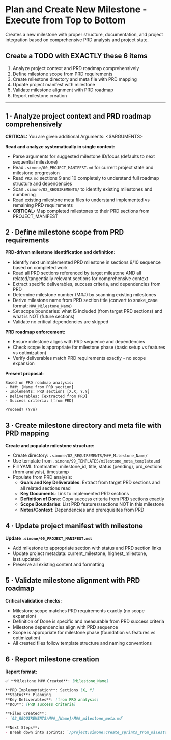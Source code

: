 # Plan and Create New Milestone - Execute from Top to Bottom

Creates a new milestone with proper structure, documentation, and project integration based on comprehensive PRD analysis and project state.

## Create a TODO with EXACTLY these 6 items

1. Analyze project context and PRD roadmap comprehensively
2. Define milestone scope from PRD requirements
3. Create milestone directory and meta file with PRD mapping
4. Update project manifest with milestone
5. Validate milestone alignment with PRD roadmap
6. Report milestone creation

---

## 1 · Analyze project context and PRD roadmap comprehensively

**CRITICAL:** You are given additional Arguments: <$ARGUMENTS>

**Read and analyze systematically in single context:**

- Parse arguments for suggested milestone ID/focus (defaults to next sequential milestone)
- Read `.simone/00_PROJECT_MANIFEST.md` for current project state and milestone progression
- Read `PRD.md` sections 9 and 10 completely to understand full roadmap structure and dependencies
- Scan `.simone/02_REQUIREMENTS/` to identify existing milestones and numbering
- Read existing milestone meta files to understand implemented vs remaining PRD requirements
- **CRITICAL:** Map completed milestones to their PRD sections from PROJECT_MANIFEST

## 2 · Define milestone scope from PRD requirements

**PRD-driven milestone identification and definition:**

- Identify next unimplemented PRD milestone in sections 9/10 sequence based on completed work
- Read all PRD sections referenced by target milestone AND all related/tangentially relevant sections for comprehensive context
- Extract specific deliverables, success criteria, and dependencies from PRD
- Determine milestone number (M##) by scanning existing milestones
- Derive milestone name from PRD section title (convert to snake_case format: `M##_Milestone_Name`)
- Set scope boundaries: what IS included (from target PRD sections) and what is NOT (future sections)
- Validate no critical dependencies are skipped

**PRD roadmap enforcement:**
- Ensure milestone aligns with PRD sequence and dependencies
- Check scope is appropriate for milestone phase (basic setup vs features vs optimization)
- Verify deliverables match PRD requirements exactly - no scope expansion

**Present proposal:**
```
Based on PRD roadmap analysis:
- M##: [Name from PRD section]
- Implements: PRD sections [X.X, Y.Y]
- Deliverables: [extracted from PRD]
- Success criteria: [from PRD]

Proceed? (Y/n)
```

## 3 · Create milestone directory and meta file with PRD mapping

**Create and populate milestone structure:**

- Create directory: `.simone/02_REQUIREMENTS/M##_Milestone_Name/`
- Use template from `.simone/99_TEMPLATES/milestone_meta_template.md`
- Fill YAML frontmatter: milestone_id, title, status (pending), prd_sections (from analysis), timestamp
- Populate from PRD analysis:
  - **Goals and Key Deliverables**: Extract from target PRD sections and all related sections read
  - **Key Documents**: Link to implemented PRD sections
  - **Definition of Done**: Copy success criteria from PRD sections exactly
  - **Scope Boundaries**: List PRD features/sections NOT in this milestone
  - **Notes/Context**: Dependencies and prerequisites from PRD

## 4 · Update project manifest with milestone

**Update `.simone/00_PROJECT_MANIFEST.md`:**

- Add milestone to appropriate section with status and PRD section links
- Update project metadata: current_milestone, highest_milestone, last_updated
- Preserve all existing content and formatting

## 5 · Validate milestone alignment with PRD roadmap

**Critical validation checks:**

- Milestone scope matches PRD requirements exactly (no scope expansion)
- Definition of Done is specific and measurable from PRD success criteria
- Milestone dependencies align with PRD sequence
- Scope is appropriate for milestone phase (foundation vs features vs optimization)
- All created files follow template structure and naming conventions

## 6 · Report milestone creation

**Report format:**

```markdown
✅ **Milestone M## Created**: [Milestone_Name]

**PRD Implementation**: Sections [X, Y]
**Status**: Planning
**Key Deliverables**: [from PRD analysis]
**DoD**: [PRD success criteria]

**Files Created**:
- `02_REQUIREMENTS/M##_[Name]/M##_milestone_meta.md`

**Next Steps**:
- Break down into sprints: `/project:simone:create_sprints_from_milestone M##`
```
